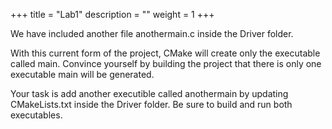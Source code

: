 +++
title = "Lab1"
description = ""
weight = 1
+++

We have included another file anothermain.c inside the Driver folder.

With this current form of the project, CMake will create only the executable called main. Convince yourself by building the project that there is only one executable main will be generated.

Your task is add another executible called anothermain by updating CMakeLists.txt inside the Driver folder. Be sure to build and run both executables.